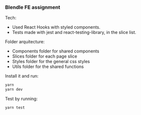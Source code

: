 ### Blendle FE assignment

Tech:
* Used React Hooks with styled components.
* Tests made with jest and react-testing-library, in the slice list.

Folder arquitecture:
* Components folder for shared components
* Slices folder for each page slice
* Styles folder for the general css styles
* Utils folder for the shared functions

Install it and run:

```bash
yarn
yarn dev
```

Test by running:

```bash
yarn test
```